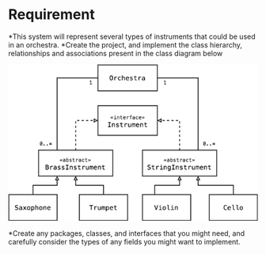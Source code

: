 # Requirement
*This system will represent several types of instruments that could be used in an orchestra.
*Create the project, and implement the class hierarchy, relationships and associations present in the class diagram below
<p><img src="InstrumentClassDiagram.png"/></p>
*Create any packages, classes, and interfaces that you might need, and carefully consider the types of any fields you might want to implement. 
